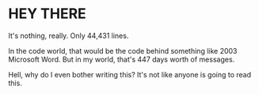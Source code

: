 # HEY THERE
It's nothing, really.  Only 44,431 lines. 

In the code world, that would be the code behind something like 2003 Microsoft Word. But in my world, that's 447 days worth of messages.


Hell, why do I even bother writing this? It's not like anyone is going to read this. 